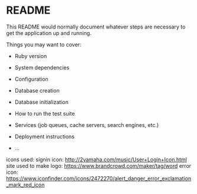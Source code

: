# README

This README would normally document whatever steps are necessary to get the
application up and running.

Things you may want to cover:

* Ruby version

* System dependencies

* Configuration

* Database creation

* Database initialization

* How to run the test suite

* Services (job queues, cache servers, search engines, etc.)

* Deployment instructions

* ...

icons used:
  signin icon: http://2yamaha.com/music/User+Login+Icon.html
  site used to make logo: https://www.brandcrowd.com/maker/tag/word
  error icon: https://www.iconfinder.com/icons/2472270/alert_danger_error_exclamation_mark_red_icon